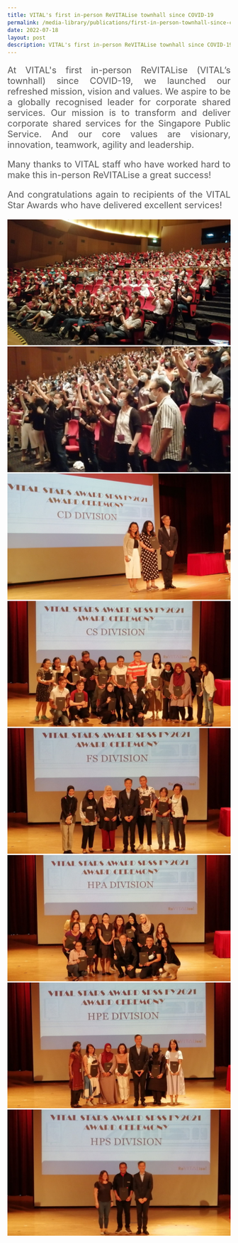 ```yaml
---
title: VITAL's first in-person ReVITALise townhall since COVID-19
permalink: /media-library/publications/first-in-person-townhall-since-covid/
date: 2022-07-18
layout: post
description: VITAL's first in-person ReVITALise townhall since COVID-19
---
```


<p style="font-size: 20px;color:#585858;text-align:justify;">
At VITAL's first in-person ReVITALise (VITAL’s townhall) since COVID-19, we launched our refreshed mission, vision and values. We aspire to be a globally recognised leader for corporate shared services. Our mission is to transform and deliver corporate shared services for the Singapore Public Service. And our core values are visionary, innovation, teamwork, agility and leadership.
</p>
<p style="font-size: 20px;color:#585858;text-align:justify;">
Many thanks to VITAL staff who have worked hard to make this in-person ReVITALise a great success!
</p>
<p style="font-size: 20px;color:#585858;text-align:justify;">
And congratulations again to recipients of the VITAL Star Awards who have delivered excellent services!
</p>
<img src="/images/Media/InPersonTownhall2022_Image1.jpg"  /> 
<br>
<img src="/images/Media/InPersonTownhall2022_Image2.jpg"  />
<br>
<img src="/images/Media/InPersonTownhall2022_Image3.jpg"  />
<br>
<img src="/images/Media/InPersonTownhall2022_Image4.jpg"  />
<br>
<img src="/images/Media/InPersonTownhall2022_Image5.jpg"  />
<br>
<img src="/images/Media/InPersonTownhall2022_Image6.jpg"  />
<br>
<img src="/images/Media/InPersonTownhall2022_Image7.jpg"  />
<br>
<img src="/images/Media/InPersonTownhall2022_Image8.jpg"  />
